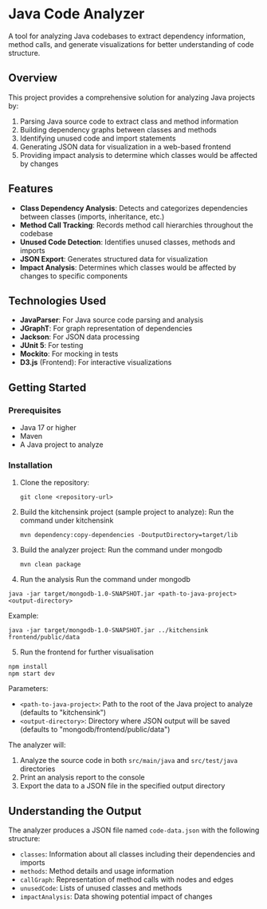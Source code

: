 # Java Code Analyzer

A tool for analyzing Java codebases to extract dependency information, method calls, and generate visualizations for better understanding of code structure.

## Overview

This project provides a comprehensive solution for analyzing Java projects by:
1. Parsing Java source code to extract class and method information
2. Building dependency graphs between classes and methods
3. Identifying unused code and import statements
4. Generating JSON data for visualization in a web-based frontend
5. Providing impact analysis to determine which classes would be affected by changes

## Features

- **Class Dependency Analysis**: Detects and categorizes dependencies between classes (imports, inheritance, etc.)
- **Method Call Tracking**: Records method call hierarchies throughout the codebase
- **Unused Code Detection**: Identifies unused classes, methods and imports
- **JSON Export**: Generates structured data for visualization
- **Impact Analysis**: Determines which classes would be affected by changes to specific components

## Technologies Used

- **JavaParser**: For Java source code parsing and analysis
- **JGraphT**: For graph representation of dependencies
- **Jackson**: For JSON data processing
- **JUnit 5**: For testing
- **Mockito**: For mocking in tests
- **D3.js** (Frontend): For interactive visualizations

## Getting Started

### Prerequisites
- Java 17 or higher
- Maven
- A Java project to analyze

### Installation

1. Clone the repository:
   ```
   git clone <repository-url>
   ```

2. Build the kitchensink project (sample project to analyze):
   Run the command under kitchensink
   ```
   mvn dependency:copy-dependencies -DoutputDirectory=target/lib
   ```


3. Build the analyzer project:
   Run the command under mongodb
   ```
   mvn clean package
   ```

4. Run the analysis
Run the command under mongodb

```
java -jar target/mongodb-1.0-SNAPSHOT.jar <path-to-java-project> <output-directory>
```

Example:
```
java -jar target/mongodb-1.0-SNAPSHOT.jar ../kitchensink frontend/public/data
```
5. Run the frontend for further visualisation
```
npm install
npm start dev
```
Parameters:
- `<path-to-java-project>`: Path to the root of the Java project to analyze (defaults to "kitchensink")
- `<output-directory>`: Directory where JSON output will be saved (defaults to "mongodb/frontend/public/data")

The analyzer will:
1. Analyze the source code in both `src/main/java` and `src/test/java` directories
2. Print an analysis report to the console
3. Export the data to a JSON file in the specified output directory

## Understanding the Output

The analyzer produces a JSON file named `code-data.json` with the following structure:
- `classes`: Information about all classes including their dependencies and imports
- `methods`: Method details and usage information
- `callGraph`: Representation of method calls with nodes and edges
- `unusedCode`: Lists of unused classes and methods
- `impactAnalysis`: Data showing potential impact of changes
